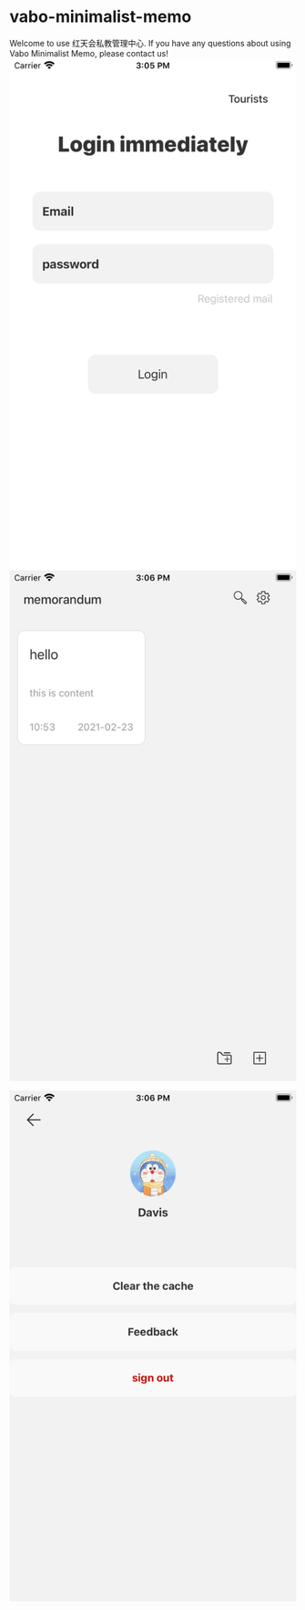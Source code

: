 # vabo-minimalist-memo
Welcome to use 红天会私教管理中心. If you have any questions about using Vabo Minimalist Memo, please contact us!
![image](https://github.com/MengDezheng/vabo-minimalist-memo/blob/main/Simulator%20Screen%20Shot%20-%20iPhone%208%20Plus%20-%202021-02-24%20at%2015.05.50.png)
![image](https://github.com/MengDezheng/vabo-minimalist-memo/blob/main/Simulator%20Screen%20Shot%20-%20iPhone%208%20Plus%20-%202021-02-24%20at%2015.06.10.png)

![image](https://github.com/MengDezheng/vabo-minimalist-memo/blob/main/Simulator%20Screen%20Shot%20-%20iPhone%208%20Plus%20-%202021-02-24%20at%2015.06.14.png)
